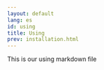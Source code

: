 ```yaml
---
layout: default
lang: es
id: using
title: Using
prev: installation.html
---
```


This is our using markdown file
